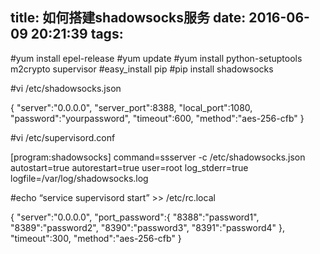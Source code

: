 title: 如何搭建shadowsocks服务
date: 2016-06-09 20:21:39
tags:
---

#yum install epel-release 
#yum update 
#yum install python-setuptools m2crypto supervisor 
#easy_install pip 
#pip install shadowsocks

#vi /etc/shadowsocks.json

{
    "server":"0.0.0.0",
    "server_port":8388,
    "local_port":1080,
    "password":"yourpassword",
    "timeout":600,
    "method":"aes-256-cfb"
}



#vi /etc/supervisord.conf

[program:shadowsocks]
command=ssserver -c /etc/shadowsocks.json
autostart=true
autorestart=true
user=root
log_stderr=true
logfile=/var/log/shadowsocks.log


#echo “service supervisord start” >> /etc/rc.local

{
    "server":"0.0.0.0",
    "port_password":{
        "8388":"password1",
        "8389":"password2",
        "8390":"password3",
        "8391":"password4"
    },
    "timeout":300,
    "method":"aes-256-cfb"
}